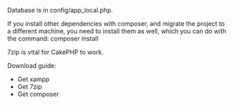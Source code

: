 Database is in config/app_local.php.

If you install other dependencies with composer, and migrate the project to a different machine,
you need to install them as well, which you can do with the command: composer install

7zip is vital for CakePHP to work.

Download guide:
- Get xampp
- Get 7zip
- Get composer
